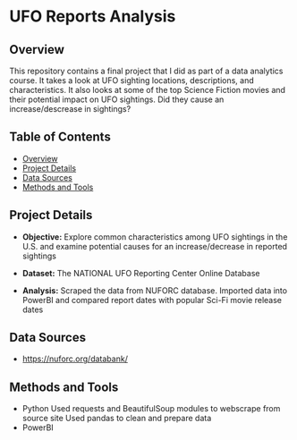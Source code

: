 # UFO Reports Analysis

## Overview
This repository contains a final project that I did as part of a data analytics course. It takes a look at UFO sighting locations, descriptions, and characteristics. It also looks at some of the top Science Fiction movies and their potential impact on UFO sightings. Did they cause an increase/descrease in sightings? 

## Table of Contents
- [Overview](#overview)
- [Project Details](#project-details)
- [Data Sources](#data-sources)
- [Methods and Tools](#methods-and-tools)

## Project Details
- **Objective:** Explore common characteristics among UFO sightings in the U.S. and 
                 examine potential causes for an increase/decrease in reported sightings

- **Dataset:** The NATIONAL UFO Reporting Center Online Database

- **Analysis:** Scraped the data from NUFORC database. Imported data into PowerBI and compared report dates with popular Sci-Fi movie release dates

## Data Sources
- https://nuforc.org/databank/

## Methods and Tools
- Python
    Used requests and BeautifulSoup modules to webscrape from source site 
    Used pandas to clean and prepare data
- PowerBI




